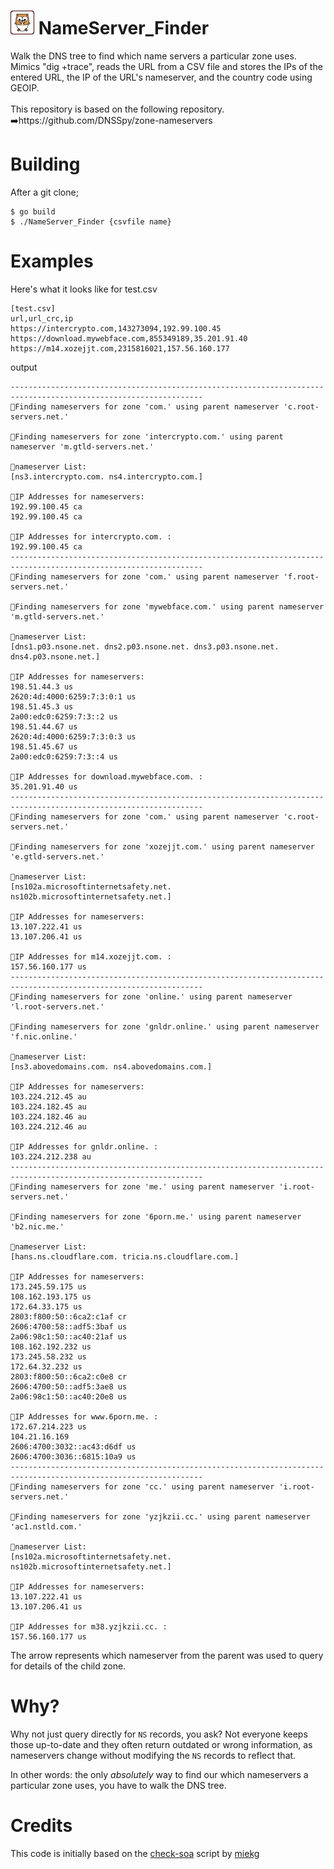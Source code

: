 # [![baby-gopher](https://raw.githubusercontent.com/drnic/babygopher-site/gh-pages/images/babygopher-logo-small.png)](http://www.babygopher.org) NameServer_Finder

Walk the DNS tree to find which name servers a particular zone uses. Mimics "dig +trace", reads the URL from a CSV file and stores the IPs of the entered URL, the IP of the URL's nameserver, and the country code using GEOIP.<br><br>
This repository is based on the following repository.<br>
➡️https://github.com/DNSSpy/zone-nameservers

# Building

After a git clone;

```
$ go build
$ ./NameServer_Finder {csvfile name}
```

# Examples

Here's what it looks like for test.csv

```
[test.csv]
url,url_crc,ip
https://intercrypto.com,143273094,192.99.100.45
https://download.mywebface.com,855349189,35.201.91.40
https://m14.xozejjt.com,2315816021,157.56.160.177
```

output

```
-----------------------------------------------------------------------------------------------------------------
🔎Finding nameservers for zone 'com.' using parent nameserver 'c.root-servers.net.'

🔎Finding nameservers for zone 'intercrypto.com.' using parent nameserver 'm.gtld-servers.net.'

📜nameserver List:
[ns3.intercrypto.com. ns4.intercrypto.com.]

📜IP Addresses for nameservers:
192.99.100.45 ca
192.99.100.45 ca

📜IP Addresses for intercrypto.com. :
192.99.100.45 ca
-----------------------------------------------------------------------------------------------------------------
🔎Finding nameservers for zone 'com.' using parent nameserver 'f.root-servers.net.'

🔎Finding nameservers for zone 'mywebface.com.' using parent nameserver 'm.gtld-servers.net.'

📜nameserver List:
[dns1.p03.nsone.net. dns2.p03.nsone.net. dns3.p03.nsone.net. dns4.p03.nsone.net.]

📜IP Addresses for nameservers:
198.51.44.3 us
2620:4d:4000:6259:7:3:0:1 us
198.51.45.3 us
2a00:edc0:6259:7:3::2 us
198.51.44.67 us
2620:4d:4000:6259:7:3:0:3 us
198.51.45.67 us
2a00:edc0:6259:7:3::4 us

📜IP Addresses for download.mywebface.com. :
35.201.91.40 us
-----------------------------------------------------------------------------------------------------------------
🔎Finding nameservers for zone 'com.' using parent nameserver 'c.root-servers.net.'

🔎Finding nameservers for zone 'xozejjt.com.' using parent nameserver 'e.gtld-servers.net.'

📜nameserver List:
[ns102a.microsoftinternetsafety.net. ns102b.microsoftinternetsafety.net.]

📜IP Addresses for nameservers:
13.107.222.41 us
13.107.206.41 us

📜IP Addresses for m14.xozejjt.com. :
157.56.160.177 us
-----------------------------------------------------------------------------------------------------------------
🔎Finding nameservers for zone 'online.' using parent nameserver 'l.root-servers.net.'

🔎Finding nameservers for zone 'gnldr.online.' using parent nameserver 'f.nic.online.'

📜nameserver List:
[ns3.abovedomains.com. ns4.abovedomains.com.]

📜IP Addresses for nameservers:
103.224.212.45 au
103.224.182.45 au
103.224.182.46 au
103.224.212.46 au

📜IP Addresses for gnldr.online. :
103.224.212.238 au
-----------------------------------------------------------------------------------------------------------------
🔎Finding nameservers for zone 'me.' using parent nameserver 'i.root-servers.net.'

🔎Finding nameservers for zone '6porn.me.' using parent nameserver 'b2.nic.me.'

📜nameserver List:
[hans.ns.cloudflare.com. tricia.ns.cloudflare.com.]

📜IP Addresses for nameservers:
173.245.59.175 us
108.162.193.175 us
172.64.33.175 us
2803:f800:50::6ca2:c1af cr
2606:4700:58::adf5:3baf us
2a06:98c1:50::ac40:21af us
108.162.192.232 us
173.245.58.232 us
172.64.32.232 us
2803:f800:50::6ca2:c0e8 cr
2606:4700:50::adf5:3ae8 us
2a06:98c1:50::ac40:20e8 us

📜IP Addresses for www.6porn.me. :
172.67.214.223 us
104.21.16.169
2606:4700:3032::ac43:d6df us
2606:4700:3036::6815:10a9 us
-----------------------------------------------------------------------------------------------------------------
🔎Finding nameservers for zone 'cc.' using parent nameserver 'i.root-servers.net.'

🔎Finding nameservers for zone 'yzjkzii.cc.' using parent nameserver 'ac1.nstld.com.'

📜nameserver List:
[ns102a.microsoftinternetsafety.net. ns102b.microsoftinternetsafety.net.]

📜IP Addresses for nameservers:
13.107.222.41 us
13.107.206.41 us

📜IP Addresses for m38.yzjkzii.cc. :
157.56.160.177 us
```

The arrow represents which nameserver from the parent was used to query for details of the child zone.

# Why?

Why not just query directly for `NS` records, you ask? Not everyone keeps those up-to-date and they often return outdated or wrong information, as nameservers change without modifying the `NS` records to reflect that.

In other words: the only _absolutely_ way to find our which nameservers a particular zone uses, you have to walk the DNS tree.

# Credits

This code is initially based on the [check-soa](https://github.com/miekg/exdns/tree/master/check-soa) script by [miekg](https://github.com/miekg)
